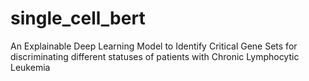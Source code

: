 # single_cell_bert
An Explainable Deep Learning Model to Identify Critical Gene Sets for discriminating different statuses of patients with Chronic Lymphocytic Leukemia
